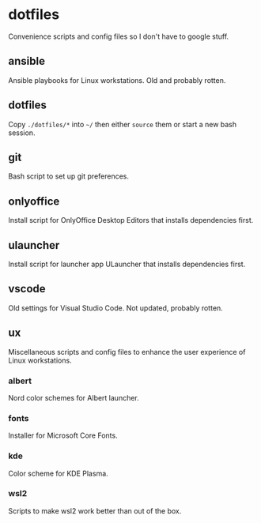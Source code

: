 # dotfiles

Convenience scripts and config files so I don't have to google stuff.

## ansible

Ansible playbooks for Linux workstations. Old and probably rotten.

## dotfiles

Copy `./dotfiles/*` into `~/` then either `source` them or start
a new bash session.

## git

Bash script to set up git preferences.

## onlyoffice

Install script for OnlyOffice Desktop Editors that installs dependencies
first.

## ulauncher

Install script for launcher app ULauncher that installs dependencies first.

## vscode

Old settings for Visual Studio Code. Not updated, probably rotten.

## ux

Miscellaneous scripts and config files to enhance the user experience
of Linux workstations.

### albert

Nord color schemes for Albert launcher.

### fonts

Installer for Microsoft Core Fonts.

### kde

Color scheme for KDE Plasma.

### wsl2

Scripts to make wsl2 work better than out of the box.
